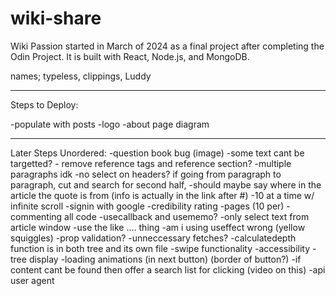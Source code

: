 # wiki-share

Wiki Passion started in March of 2024 as a final project after
completing the Odin Project. It is built with React, Node.js, and
MongoDB.

names; typeless, clippings, Luddy

---

Steps to Deploy:

-populate with posts
-logo
-about page diagram

---

Later Steps Unordered:
-question book bug (image)
-some text cant be targetted? - remove reference tags and reference section? -multiple paragraphs idk -no select on headers? if going from paragraph to paragraph, cut and search for second half,
-should maybe say where in the article the quote is from (info is actually in the link after #)
-10 at a time w/ infinite scroll
-signin with google
-credibility rating
-pages (10 per)
-commenting all code
-usecallback and usememo?
-only select text from article window
-use the like .... thing
-am i using useffect wrong (yellow squiggles)
-prop validation?
-unneccessary fetches?
-calculatedepth function is in both tree and its own file
-swipe functionality
-accessibility
-tree display
-loading animations (in next button) (border of button?)
-if content cant be found then offer a search list for clicking (video on this)
-api user agent
